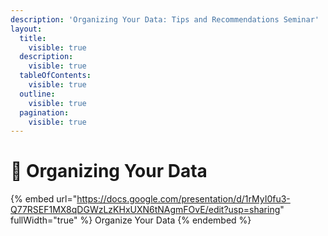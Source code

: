 ```yaml
---
description: 'Organizing Your Data: Tips and Recommendations Seminar'
layout:
  title:
    visible: true
  description:
    visible: true
  tableOfContents:
    visible: true
  outline:
    visible: true
  pagination:
    visible: true
---
```


# 🔴 Organizing Your Data

{% embed url="https://docs.google.com/presentation/d/1rMyI0fu3-Q77RSEF1MX8qDGWzLzKHxUXN6tNAgmFOvE/edit?usp=sharing" fullWidth="true" %}
Organize Your Data
{% endembed %}
